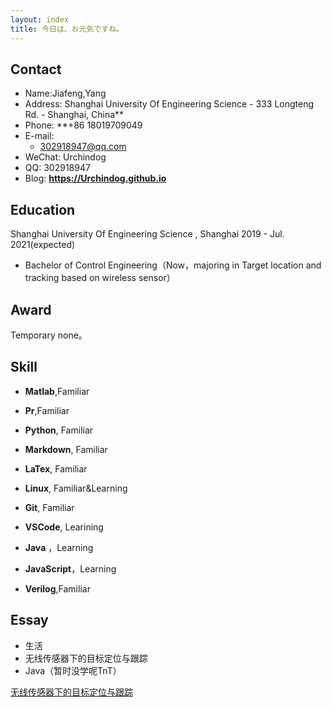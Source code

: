 ```yaml
---
layout: index
title: 今日は、お元気ですね。
---
```

## Contact

- Name:Jiafeng,Yang
- Address:  Shanghai University Of Engineering Science  - 333 Longteng  Rd. - Shanghai, China**
- Phone: **+86 18019709049
- E-mail:
  - 302918947@qq.com
- WeChat: Urchindog
- QQ: 302918947
- Blog: **<https://Urchindog.github.io>**

## Education

 Shanghai University Of Engineering Science , Shanghai 2019 - Jul. 2021(expected)

- Bachelor of Control Engineering（Now，majoring in Target location and tracking based on wireless sensor）

## Award

Temporary none。

## Skill

- **Matlab**,Familiar
  
- **Pr**,Familiar
  
- **Python**, Familiar

- **Markdown**, Familiar

- **LaTex**, Familiar

- **Linux**, Familiar&Learning

- **Git**, Familiar

- **VSCode**, Learining

- **Java**     ，Learning

- **JavaScript**，Learning

- **Verilog**,Familiar

  

## Essay

  - 生活
  - 无线传感器下的目标定位与跟踪
  - Java（暂时没学呢TnT）

[无线传感器下的目标定位与跟踪](/posts.2019-11-27-Particle-filter.html)

